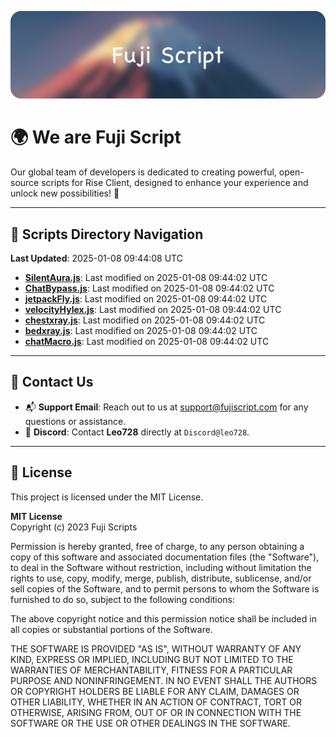 ![Banner](.github/b.webp)

# 🌍 **We are Fuji Script**

Our global team of developers is dedicated to creating powerful, open-source scripts for Rise Client, designed to enhance your experience and unlock new possibilities! 🌟

---
<!-- SCRIPTS_NAVIGATION_START -->
## 📂 **Scripts Directory Navigation**

**Last Updated**: 2025-01-08 09:44:08 UTC

- **[SilentAura.js](scripts/SilentAura.js)**: Last modified on 2025-01-08 09:44:02 UTC
- **[ChatBypass.js](scripts/ChatBypass.js)**: Last modified on 2025-01-08 09:44:02 UTC
- **[jetpackFly.js](scripts/jetpackFly.js)**: Last modified on 2025-01-08 09:44:02 UTC
- **[velocityHylex.js](scripts/velocityHylex.js)**: Last modified on 2025-01-08 09:44:02 UTC
- **[chestxray.js](scripts/chestxray.js)**: Last modified on 2025-01-08 09:44:02 UTC
- **[bedxray.js](scripts/bedxray.js)**: Last modified on 2025-01-08 09:44:02 UTC
- **[chatMacro.js](scripts/chatMacro.js)**: Last modified on 2025-01-08 09:44:02 UTC

<!-- SCRIPTS_NAVIGATION_END -->

---

## 💬 **Contact Us**  
- 📬 **Support Email**: Reach out to us at [support@fujiscript.com](mailto:support@fujiscript.com) for any questions or assistance.  
- 💬 **Discord**: Contact **Leo728** directly at `Discord@leo728`.

---

## 📜 **License**

This project is licensed under the MIT License.  

**MIT License**  
Copyright (c) 2023 Fuji Scripts  

Permission is hereby granted, free of charge, to any person obtaining a copy of this software and associated documentation files (the "Software"), to deal in the Software without restriction, including without limitation the rights to use, copy, modify, merge, publish, distribute, sublicense, and/or sell copies of the Software, and to permit persons to whom the Software is furnished to do so, subject to the following conditions:  

The above copyright notice and this permission notice shall be included in all copies or substantial portions of the Software.  

THE SOFTWARE IS PROVIDED "AS IS", WITHOUT WARRANTY OF ANY KIND, EXPRESS OR IMPLIED, INCLUDING BUT NOT LIMITED TO THE WARRANTIES OF MERCHANTABILITY, FITNESS FOR A PARTICULAR PURPOSE AND NONINFRINGEMENT. IN NO EVENT SHALL THE AUTHORS OR COPYRIGHT HOLDERS BE LIABLE FOR ANY CLAIM, DAMAGES OR OTHER LIABILITY, WHETHER IN AN ACTION OF CONTRACT, TORT OR OTHERWISE, ARISING FROM, OUT OF OR IN CONNECTION WITH THE SOFTWARE OR THE USE OR OTHER DEALINGS IN THE SOFTWARE.  
